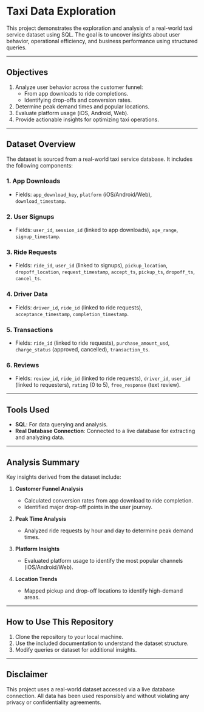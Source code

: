 # Taxi Data Exploration

This project demonstrates the exploration and analysis of a real-world taxi service dataset using SQL. The goal is to uncover insights about user behavior, operational efficiency, and business performance using structured queries.

---

## Objectives
1. Analyze user behavior across the customer funnel:
   - From app downloads to ride completions.
   - Identifying drop-offs and conversion rates.
2. Determine peak demand times and popular locations.
3. Evaluate platform usage (iOS, Android, Web).
4. Provide actionable insights for optimizing taxi operations.

---

## Dataset Overview
The dataset is sourced from a real-world taxi service database. It includes the following components:

### 1. **App Downloads**
- Fields: `app_download_key`, `platform` (iOS/Android/Web), `download_timestamp`.

### 2. **User Signups**
- Fields: `user_id`, `session_id` (linked to app downloads), `age_range`, `signup_timestamp`.

### 3. **Ride Requests**
- Fields: `ride_id`, `user_id` (linked to signups), `pickup_location`, `dropoff_location`, `request_timestamp`, `accept_ts`, `pickup_ts`, `dropoff_ts`, `cancel_ts`.

### 4. **Driver Data**
- Fields: `driver_id`, `ride_id` (linked to ride requests), `acceptance_timestamp`, `completion_timestamp`.

### 5. **Transactions**
- Fields: `ride_id` (linked to ride requests), `purchase_amount_usd`, `charge_status` (approved, cancelled), `transaction_ts`.

### 6. **Reviews**
- Fields: `review_id`, `ride_id` (linked to ride requests), `driver_id`, `user_id` (linked to requesters), `rating` (0 to 5), `free_response` (text review).

---

## Tools Used
- **SQL**: For data querying and analysis.
- **Real Database Connection**: Connected to a live database for extracting and analyzing data.

---

## Analysis Summary
Key insights derived from the dataset include:

1. **Customer Funnel Analysis**
   - Calculated conversion rates from app download to ride completion.
   - Identified major drop-off points in the user journey.

2. **Peak Time Analysis**
   - Analyzed ride requests by hour and day to determine peak demand times.

3. **Platform Insights**
   - Evaluated platform usage to identify the most popular channels (iOS/Android/Web).

4. **Location Trends**
   - Mapped pickup and drop-off locations to identify high-demand areas.

---

## How to Use This Repository
1. Clone the repository to your local machine.
2. Use the included documentation to understand the dataset structure.
3. Modify queries or dataset for additional insights.

---

## Disclaimer
This project uses a real-world dataset accessed via a live database connection. All data has been used responsibly and without violating any privacy or confidentiality agreements.
